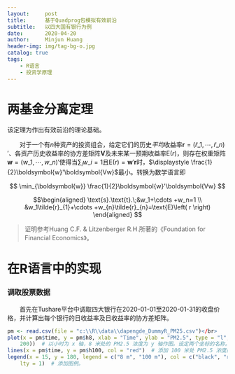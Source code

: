 ```yaml
---
layout:     post
title:      基于Quadprog包模拟有效前沿
subtitle:   以四大国有银行为例
date:       2020-04-20
author:     Minjun Huang
header-img: img/tag-bg-o.jpg
catalog: true
tags:
    - R语言
    - 投资学原理
---
```


<head>
    <script src="https://cdn.mathjax.org/mathjax/latest/MathJax.js?config=TeX-AMS-MML_HTMLorMML" type="text/javascript"></script>
    <script type="text/x-mathjax-config">
        MathJax.Hub.Config({
            tex2jax: {
            skipTags: ['script', 'noscript', 'style', 'textarea', 'pre'],
            inlineMath: [['$','$']]
            }
        });
    </script>
</head>

# 两基金分离定理

该定理为作出有效前沿的理论基础。

&emsp;&emsp;对于一个有$n$种资产的投资组合，给定它们的历史*平均*收益率$\boldsymbol{r}=(\tilde{r}\_1,\cdots,\tilde{r}\_n)'$、各资产历史收益率的协方差矩阵$\boldsymbol{V}$及未来某一预期收益率$\text{E}(r)$，则存在权重矩阵$\boldsymbol{w}=(w\_1,\cdots,w\_n)'$使得当$\sum_{i}w\_{i}=1$且$\text{E}(r)=\boldsymbol{w}'\boldsymbol{r}$时，$\displaystyle \frac{1}{2}\boldsymbol{w}'\boldsymbol{Vw}$最小。转换为数学语言即

$$
\min_{\boldsymbol{w}} \frac{1}{2}\boldsymbol{w}'\boldsymbol{Vw}
$$

$$\begin{aligned}
\text{s}.\text{t}.\;&w_1+\cdots +w_n=1
\\
&w_1\tilde{r}_{1}+\cdots +w_{n}\tilde{r}_{n}=\text{E}\left( r \right) 
\end{aligned}
$$

> 证明参考Huang C.F. & Litzenberger R.H.所著的《Foundation for Financial Economics》。

# 在R语言中的实现

### 调取股票数据 

&emsp;&emsp;首先在Tushare平台中调取四大银行在2020-01-01至2020-01-31的收盘价格，并计算出每个银行的日收益率及日收益率的协方差矩阵。

```r
pm <- read.csv(file = "c:\\R\\data\\dapengde_DummyR_PM25.csv")</br>
plot(x = pm$time, y = pm$h8, xlab = "Time", ylab = "PM2.5", type = "l", ylim = c(0, 
    200))  # 以小时为 x 轴，8 米处的 PM2.5 浓度为 y 轴作图。设定两个坐标的名称。数据点类型为 l 即线型。设定 y 轴范围。
lines(x = pm$time, y = pm$h100, col = "red")  # 添加 100 米处 PM2.5 浓度曲线。
legend(x = 15, y = 180, legend = c("8 m", "100 m"), col = c("black", "red"), 
    lty = 1)  # 添加图例。
```
